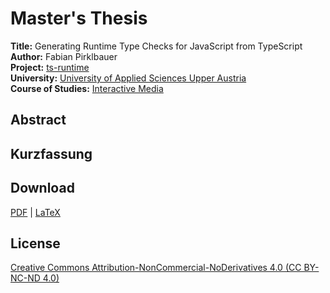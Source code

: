 # Master's Thesis

**Title:** Generating Runtime Type Checks for JavaScript from TypeScript  
**Author:** Fabian Pirklbauer  
**Project:** [ts-runtime](https://github.com/fabiandev/ts-runtime)  
**University:** [University of Applied Sciences Upper Austria](https://www.fh-ooe.at/en/)  
**Course of Studies:** [Interactive Media](https://www.fh-ooe.at/en/hagenberg-campus/studiengaenge/master/interactive-media/)

## Abstract

## Kurzfassung

## Download

[PDF](https://github.com/fabiandev/thesis/raw/master/thesis.pdf) | [LaTeX](https://github.com/fabiandev/thesis/archive/master.zip)

## License

[Creative Commons Attribution-NonCommercial-NoDerivatives 4.0 (CC BY-NC-ND 4.0)](https://creativecommons.org/licenses/by-nc-nd/4.0/)
